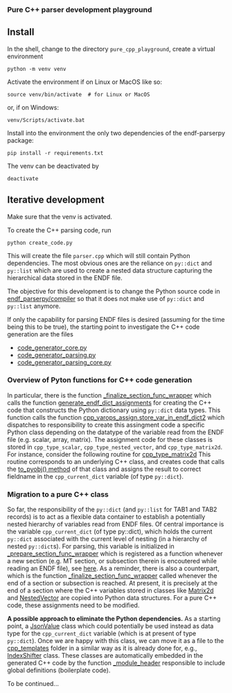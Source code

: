 ### Pure C++ parser development playground


## Install

In the shell, change to the directory `pure_cpp_playground`,
create a virtual environment
```console
python -m venv venv
```

Activate the environment if on Linux or MacOS like so:
```console
source venv/bin/activate  # for Linux or MacOS
```
or, if on Windows:
```console
venv/Scripts/activate.bat
```

Install into the environment the only two
dependencies of the endf-parserpy package:
```console
pip install -r requirements.txt
```

The venv can be deactivated by
```console
deactivate
```

## Iterative development

Make sure that the venv is activated.

To create the C++ parsing code, run
```console
python create_code.py
```

This will create the file `parser.cpp` which will
still contain Python dependencies. The most obvious
ones are the reliance on `py::dict` and `py::list`
which are used to create a nested data structure
capturing the hierarchical data stored in the ENDF file.

The objective for this development is to change the
Python source code in
[endf_parserpy/compiler](https://github.com/IAEA-NDS/endf-parserpy/tree/27b8e79fcdeccf6966c188a9e88f9cb5bd56a7ab/endf_parserpy/compiler)
so that it does not make use of `py::dict` and `py::list` anymore.

If only the capability for parsing ENDF files is desired (assuming for the time being
this to be true), the starting point to investigate the C++ code generation are the files

- [code_generator_core.py](https://github.com/IAEA-NDS/endf-parserpy/blob/27b8e79fcdeccf6966c188a9e88f9cb5bd56a7ab/endf_parserpy/compiler/code_generator_core.py)
- [code_generator_parsing.py](https://github.com/IAEA-NDS/endf-parserpy/blob/27b8e79fcdeccf6966c188a9e88f9cb5bd56a7ab/endf_parserpy/compiler/code_generator_parsing.py)
- [code_generator_parsing_core.py](https://github.com/IAEA-NDS/endf-parserpy/blob/27b8e79fcdeccf6966c188a9e88f9cb5bd56a7ab/endf_parserpy/compiler/code_generator_parsing_core.py)

### Overview of Pyton functions for C++ code generation

In particular, there is the function
[_finalize_section_func_wrapper](https://github.com/IAEA-NDS/endf-parserpy/blob/27b8e79fcdeccf6966c188a9e88f9cb5bd56a7ab/endf_parserpy/compiler/code_generator_parsing.py#L154)
which calls the function [generate_endf_dict_assignments](https://github.com/IAEA-NDS/endf-parserpy/blob/27b8e79fcdeccf6966c188a9e88f9cb5bd56a7ab/endf_parserpy/compiler/code_generator_parsing_core.py#L34)
for creating the C++ code that constructs the Python dictionary using `py::dict` data types.
This function calls the function [cpp_varops_assign.store_var_in_endf_dict2](https://github.com/IAEA-NDS/endf-parserpy/blob/27b8e79fcdeccf6966c188a9e88f9cb5bd56a7ab/endf_parserpy/compiler/cpp_types/cpp_varops_assign.py#L79)
which dispatches to responsibility to create this assingment code a specific Python class depending on the datatype of the
variable read from the ENDF file (e.g. scalar, array, matrix). The assignment code for these classes is stored in
`cpp_type_scalar`, `cpp_type_nested_vector`, and `cpp_type_matrix2d`. For instance, consider the following
routine for [cpp_type_matrix2d](https://github.com/IAEA-NDS/endf-parserpy/blob/27b8e79fcdeccf6966c188a9e88f9cb5bd56a7ab/endf_parserpy/compiler/cpp_types/cpp_type_matrix2d/assign.py#L226)
This routine corresponds to an underlying C++ class, and creates code that calls the
[to_pyobj() method](https://github.com/IAEA-NDS/endf-parserpy/blob/27b8e79fcdeccf6966c188a9e88f9cb5bd56a7ab/endf_parserpy/compiler/cpp_types/cpp_type_matrix2d/definition.py#L91) of that class and assigns the result to correct fieldname in the `cpp_current_dict` variable (of type `py::dict`).


### Migration to a pure C++ class

So far, the responsibility of the `py::dict` (and `py::list` for TAB1 and TAB2 records) is to act as a
flexible data container to establish a potentially nested hierarchy of variables read from ENDF files.
Of central importance is the variable `cpp_current_dict` (of type py::dict), which holds the
current `py::dict` associated with the current level of nesting (in a hierarchy of nested `py::dict`s).
For parsing, this variable is initialized in [_prepare_section_func_wrapper](https://github.com/IAEA-NDS/endf-parserpy/blob/27b8e79fcdeccf6966c188a9e88f9cb5bd56a7ab/endf_parserpy/compiler/code_generator_parsing.py#L138)
which is registered as a function whenever a new section
(e.g. MT section, or subsection therein is encoutered while reading an ENDF file),
see
[here](https://github.com/IAEA-NDS/endf-parserpy/blob/9b0ca230438069ce77404483852abee5fceedd2c/endf_parserpy/compiler/code_generator_parsing.py#L180).
As a reminder, there is also a counterpart, which is the function
[_finalize_section_func_wrapper](https://github.com/IAEA-NDS/endf-parserpy/blob/9b0ca230438069ce77404483852abee5fceedd2c/endf_parserpy/compiler/code_generator_parsing.py#L154)
called whenever the end of a section or subsection is reached. At present, it is precisely at the end of a section where the C++ variables stored in classes like
[Matrix2d](https://github.com/IAEA-NDS/endf-parserpy/blob/27b8e79fcdeccf6966c188a9e88f9cb5bd56a7ab/endf_parserpy/compiler/cpp_types/cpp_type_matrix2d/definition.py#L15) and
[NestedVector](https://github.com/IAEA-NDS/endf-parserpy/blob/27b8e79fcdeccf6966c188a9e88f9cb5bd56a7ab/endf_parserpy/compiler/cpp_types/cpp_type_nested_vector/definition.py#L15) are copied into Python data structures. For a pure C++ code, these assignments need to be modified.

**A possible approach to eliminate the Python dependencies.**
As a starting point, a
[JsonValue](https://github.com/IAEA-NDS/endf-parserpy/blob/9b0ca230438069ce77404483852abee5fceedd2c/pure_cpp_playground/jsonvalue.cpp)
class which could potentially be used instead as data type for the `cpp_current_dict` variable (which is at present of type `py::dict`).
Once we are happy with this class, we can move it as a file to the
[cpp_templates](https://github.com/IAEA-NDS/endf-parserpy/tree/9b0ca230438069ce77404483852abee5fceedd2c/endf_parserpy/compiler/cpp_templates)
folder in a similar way as it is already done for, e.g.,
[IndexShifter](https://github.com/IAEA-NDS/endf-parserpy/blob/9b0ca230438069ce77404483852abee5fceedd2c/endf_parserpy/compiler/cpp_templates/index_shifter.hpp) class.
These classes are automatically embedded in the generated C++ code by the function
[_module_header](https://github.com/IAEA-NDS/endf-parserpy/blob/9b0ca230438069ce77404483852abee5fceedd2c/endf_parserpy/compiler/cpp_boilerplate.py#L27) responsible to include global definitions (boilerplate code).


To be continued...
